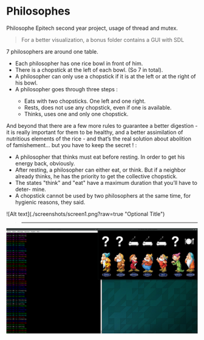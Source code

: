 # Philosophes

Philosophe Epitech second year project, usage of thread and mutex.

>For a better visualization, a bonus folder contains a GUI with SDL

7 philosophers are around one table.
<ul>
  <li> Each philosopher has one rice bowl in front of him.</li>
  <li> There is a chopstick at the left of each bowl. (So 7 in total).</li>
  <li> A philosopher can only use a chopstick if it is at the left or at the right of his bowl.</li>
  <li> A philosopher goes through three steps :</li>
  <ul>
    <li> Eats with two chopsticks. One left and one right.</li>
    <li> Rests, does not use any chopstick, even if one is available.</li>
    <li> Thinks, uses one and only one chopstick.</li>
  </ul>
</ul>

And beyond that there are a few more rules to guarantee a better digestion - it is
really important for them to be healthy, and a better assimilation of nutritious elements
of the rice - and that’s the real solution about abolition of famishement... but you have
to keep the secret ! :
<ul>
  <li> A philosopher that thinks must eat before resting. In order to get his energy back,
obviously.</li>
  <li> After resting, a philosopher can either eat, or think. But if a neighbor already
thinks, he has the priority to get the collective chopstick.</li>
  <li> The states "think" and "eat" have a maximum duration that you’ll have to deter-
mine.</li>
  <li> A chopstick cannot be used by two philosophers at the same time, for hygienic
reasons, they said.</li>
</ul>
![Alt text](./screenshots/screen1.png?raw=true "Optional Title")

>----------------------------------------------------------------

![Alt text](./screenshots/screen2.png?raw=true "Optional Title")
